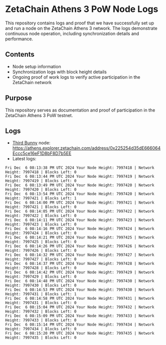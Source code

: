 # ZetaChain Athens 3 PoW Node Logs
This repository contains logs and proof that we have successfully set up and run a node on the ZetaChain Athens 3 network. The logs demonstrate continuous node operation, including synchronization details and performance.

## Contents
- Node setup information
- Synchronization logs with block height details
- Ongoing proof of work logs to verify active participation in the ZetaChain network

## Purpose
This repository serves as documentation and proof of participation in the ZetaChain Athens 3 PoW testnet.

## Logs

- [Third Bunny](https://thirdbunny.xyz/) node: https://athens.explorer.zetachain.com/address/0x225254d35dE666064Eccc5ce16eF1D8bF8D7b5EE
- Latest logs:
```
Fri Dec  6 08:13:38 PM UTC 2024 Your Node Height: 7997418 | Network Height: 7997418 | Blocks Left: 0
Fri Dec  6 08:13:44 PM UTC 2024 Your Node Height: 7997419 | Network Height: 7997419 | Blocks Left: 0
Fri Dec  6 08:13:49 PM UTC 2024 Your Node Height: 7997420 | Network Height: 7997420 | Blocks Left: 0
Fri Dec  6 08:13:54 PM UTC 2024 Your Node Height: 7997420 | Network Height: 7997421 | Blocks Left: 1
Fri Dec  6 08:14:00 PM UTC 2024 Your Node Height: 7997421 | Network Height: 7997421 | Blocks Left: 0
Fri Dec  6 08:14:05 PM UTC 2024 Your Node Height: 7997422 | Network Height: 7997422 | Blocks Left: 0
Fri Dec  6 08:14:11 PM UTC 2024 Your Node Height: 7997423 | Network Height: 7997423 | Blocks Left: 0
Fri Dec  6 08:14:16 PM UTC 2024 Your Node Height: 7997424 | Network Height: 7997424 | Blocks Left: 0
Fri Dec  6 08:14:21 PM UTC 2024 Your Node Height: 7997425 | Network Height: 7997425 | Blocks Left: 0
Fri Dec  6 08:14:26 PM UTC 2024 Your Node Height: 7997426 | Network Height: 7997426 | Blocks Left: 0
Fri Dec  6 08:14:32 PM UTC 2024 Your Node Height: 7997427 | Network Height: 7997427 | Blocks Left: 0
Fri Dec  6 08:14:37 PM UTC 2024 Your Node Height: 7997428 | Network Height: 7997428 | Blocks Left: 0
Fri Dec  6 08:14:42 PM UTC 2024 Your Node Height: 7997429 | Network Height: 7997429 | Blocks Left: 0
Fri Dec  6 08:14:48 PM UTC 2024 Your Node Height: 7997430 | Network Height: 7997430 | Blocks Left: 0
Fri Dec  6 08:14:53 PM UTC 2024 Your Node Height: 7997430 | Network Height: 7997431 | Blocks Left: 1
Fri Dec  6 08:14:58 PM UTC 2024 Your Node Height: 7997431 | Network Height: 7997431 | Blocks Left: 0
Fri Dec  6 08:15:04 PM UTC 2024 Your Node Height: 7997432 | Network Height: 7997432 | Blocks Left: 0
Fri Dec  6 08:15:09 PM UTC 2024 Your Node Height: 7997433 | Network Height: 7997433 | Blocks Left: 0
Fri Dec  6 08:15:14 PM UTC 2024 Your Node Height: 7997434 | Network Height: 7997434 | Blocks Left: 0
Fri Dec  6 08:15:20 PM UTC 2024 Your Node Height: 7997435 | Network Height: 7997435 | Blocks Left: 0
```
